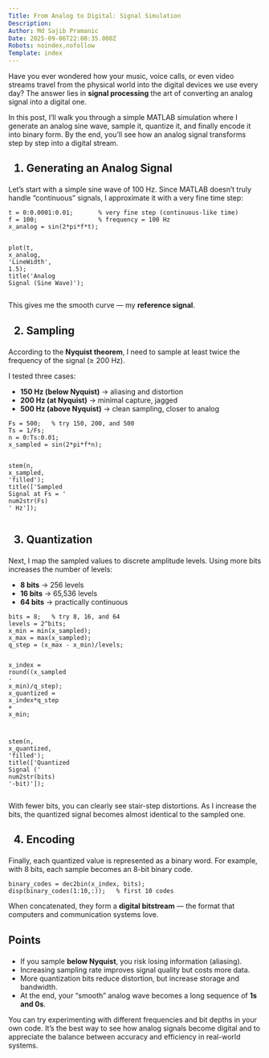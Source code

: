 ```yaml
---
Title: From Analog to Digital: Signal Simulation
Description: 
Author: Md Sajib Pramanic
Date: 2025-09-06T22:08:35.000Z
Robots: noindex,nofollow
Template: index
---
```

<p>Have you ever wondered how your music, voice calls, or even video streams travel from the physical world into the digital devices we use every day? The answer lies in <strong>signal processing</strong> the art of converting an analog signal into a digital one.</p>

<p>In this post, I’ll walk you through a simple MATLAB simulation where I generate an analog sine wave, sample it, quantize it, and finally encode it into binary form. By the end, you’ll see how an analog signal transforms step by step into a digital stream.</p>




<h2>
  
  
  1. Generating an Analog Signal
</h2>

<p>Let’s start with a simple sine wave of 100 Hz. Since MATLAB doesn’t truly handle “continuous” signals, I approximate it with a very fine time step:<br>
</p>

<div class="highlight js-code-highlight">
<pre class="highlight matlab"><code><span class="n">t</span> <span class="o">=</span> <span class="mi">0</span><span class="p">:</span><span class="mf">0.0001</span><span class="p">:</span><span class="mf">0.01</span><span class="p">;</span>       <span class="c1">% very fine step (continuous-like time)</span>
<span class="n">f</span> <span class="o">=</span> <span class="mi">100</span><span class="p">;</span>                 <span class="c1">% frequency = 100 Hz</span>
<span class="n">x_analog</span> <span class="o">=</span> <span class="nb">sin</span><span class="p">(</span><span class="mi">2</span><span class="o">*</span><span class="nb">pi</span><span class="o">*</span><span class="n">f</span><span class="o">*</span><span class="n">t</span><span class="p">);</span>

<span class="nb">plot</span><span class="p">(</span><span class="n">t</span><span class="p">,</span> <span class="n">x_analog</span><span class="p">,</span> <span class="s1">'LineWidth'</span><span class="p">,</span> <span class="mf">1.5</span><span class="p">);</span>
<span class="nb">title</span><span class="p">(</span><span class="s1">'Analog Signal (Sine Wave)'</span><span class="p">);</span>
</code></pre>

</div>



<p>This gives me the smooth curve — my <strong>reference signal</strong>.</p>




<h2>
  
  
  2. Sampling
</h2>

<p>According to the <strong>Nyquist theorem</strong>, I need to sample at least twice the frequency of the signal (≥ 200 Hz).</p>

<p>I tested three cases:</p>

<ul>
<li>
<strong>150 Hz (below Nyquist)</strong> → aliasing and distortion</li>
<li>
<strong>200 Hz (at Nyquist)</strong> → minimal capture, jagged</li>
<li>
<strong>500 Hz (above Nyquist)</strong> → clean sampling, closer to analog
</li>
</ul>

<div class="highlight js-code-highlight">
<pre class="highlight matlab"><code><span class="n">Fs</span> <span class="o">=</span> <span class="mi">500</span><span class="p">;</span>   <span class="c1">% try 150, 200, and 500</span>
<span class="n">Ts</span> <span class="o">=</span> <span class="mi">1</span><span class="p">/</span><span class="n">Fs</span><span class="p">;</span>
<span class="n">n</span> <span class="o">=</span> <span class="mi">0</span><span class="p">:</span><span class="n">Ts</span><span class="p">:</span><span class="mf">0.01</span><span class="p">;</span>
<span class="n">x_sampled</span> <span class="o">=</span> <span class="nb">sin</span><span class="p">(</span><span class="mi">2</span><span class="o">*</span><span class="nb">pi</span><span class="o">*</span><span class="n">f</span><span class="o">*</span><span class="n">n</span><span class="p">);</span>

<span class="nb">stem</span><span class="p">(</span><span class="n">n</span><span class="p">,</span> <span class="n">x_sampled</span><span class="p">,</span> <span class="s1">'filled'</span><span class="p">);</span>
<span class="nb">title</span><span class="p">([</span><span class="s1">'Sampled Signal at Fs = '</span> <span class="nb">num2str</span><span class="p">(</span><span class="n">Fs</span><span class="p">)</span> <span class="s1">' Hz'</span><span class="p">]);</span>
</code></pre>

</div>






<h2>
  
  
  3. Quantization
</h2>

<p>Next, I map the sampled values to discrete amplitude levels. Using more bits increases the number of levels:</p>

<ul>
<li>
<strong>8 bits</strong> → 256 levels</li>
<li>
<strong>16 bits</strong> → 65,536 levels</li>
<li>
<strong>64 bits</strong> → practically continuous
</li>
</ul>

<div class="highlight js-code-highlight">
<pre class="highlight matlab"><code><span class="n">bits</span> <span class="o">=</span> <span class="mi">8</span><span class="p">;</span>   <span class="c1">% try 8, 16, and 64</span>
<span class="n">levels</span> <span class="o">=</span> <span class="mi">2</span><span class="o">^</span><span class="n">bits</span><span class="p">;</span>
<span class="n">x_min</span> <span class="o">=</span> <span class="nb">min</span><span class="p">(</span><span class="n">x_sampled</span><span class="p">);</span>
<span class="n">x_max</span> <span class="o">=</span> <span class="nb">max</span><span class="p">(</span><span class="n">x_sampled</span><span class="p">);</span>
<span class="n">q_step</span> <span class="o">=</span> <span class="p">(</span><span class="n">x_max</span> <span class="o">-</span> <span class="n">x_min</span><span class="p">)/</span><span class="n">levels</span><span class="p">;</span>

<span class="n">x_index</span> <span class="o">=</span> <span class="nb">round</span><span class="p">((</span><span class="n">x_sampled</span> <span class="o">-</span> <span class="n">x_min</span><span class="p">)/</span><span class="n">q_step</span><span class="p">);</span>
<span class="n">x_quantized</span> <span class="o">=</span> <span class="n">x_index</span><span class="o">*</span><span class="n">q_step</span> <span class="o">+</span> <span class="n">x_min</span><span class="p">;</span>

<span class="nb">stem</span><span class="p">(</span><span class="n">n</span><span class="p">,</span> <span class="n">x_quantized</span><span class="p">,</span> <span class="s1">'filled'</span><span class="p">);</span>
<span class="nb">title</span><span class="p">([</span><span class="s1">'Quantized Signal ('</span> <span class="nb">num2str</span><span class="p">(</span><span class="n">bits</span><span class="p">)</span> <span class="s1">'-bit)'</span><span class="p">]);</span>
</code></pre>

</div>



<p>With fewer bits, you can clearly see stair-step distortions. As I increase the bits, the quantized signal becomes almost identical to the sampled one.</p>




<h2>
  
  
  4. Encoding
</h2>

<p>Finally, each quantized value is represented as a binary word. For example, with 8 bits, each sample becomes an 8-bit binary code.<br>
</p>

<div class="highlight js-code-highlight">
<pre class="highlight matlab"><code><span class="n">binary_codes</span> <span class="o">=</span> <span class="nb">dec2bin</span><span class="p">(</span><span class="n">x_index</span><span class="p">,</span> <span class="n">bits</span><span class="p">);</span>
<span class="nb">disp</span><span class="p">(</span><span class="n">binary_codes</span><span class="p">(</span><span class="mi">1</span><span class="p">:</span><span class="mi">10</span><span class="p">,:));</span>   <span class="c1">% first 10 codes</span>
</code></pre>

</div>



<p>When concatenated, they form a <strong>digital bitstream</strong> — the format that computers and communication systems love.</p>




<h2>
  
  
  Points
</h2>

<ul>
<li>If you sample <strong>below Nyquist</strong>, you risk losing information (aliasing).</li>
<li>Increasing sampling rate improves signal quality but costs more data.</li>
<li>More quantization bits reduce distortion, but increase storage and bandwidth.</li>
<li>At the end, your “smooth” analog wave becomes a long sequence of <strong>1s and 0s</strong>.</li>
</ul>




<p>You can try experimenting with different frequencies and bit depths in your own code. It’s the best way to see how analog signals become digital and to appreciate the balance between accuracy and efficiency in real-world systems.</p>

